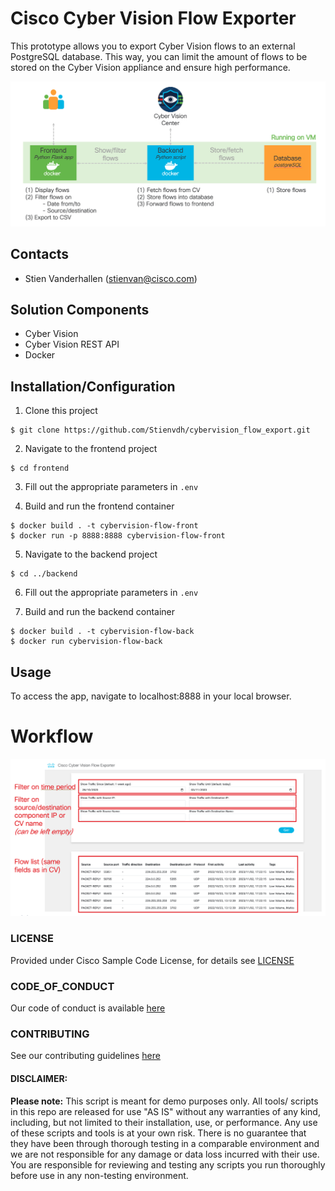 # Cisco Cyber Vision Flow Exporter
This prototype allows you to export Cyber Vision flows to an external PostgreSQL database. This way, you can limit the amount of flows to be stored on the Cyber Vision appliance and ensure high performance.

![](/IMAGES/workflow.png)

## Contacts
* Stien Vanderhallen (stienvan@cisco.com)

## Solution Components
* Cyber Vision
* Cyber Vision REST API
* Docker

## Installation/Configuration

1. Clone this project

```
$ git clone https://github.com/Stienvdh/cybervision_flow_export.git
```

2. Navigate to the frontend project

```
$ cd frontend
```

3. Fill out the appropriate parameters in `.env`

4. Build and run the frontend container

```
$ docker build . -t cybervision-flow-front
$ docker run -p 8888:8888 cybervision-flow-front
```

5. Navigate to the backend project

```
$ cd ../backend
```

6. Fill out the appropriate parameters in `.env`

7. Build and run the backend container

```
$ docker build . -t cybervision-flow-back
$ docker run cybervision-flow-back
```

## Usage
To access the app, navigate to localhost:8888 in your local browser.


# Workflow

![](/IMAGES/usage.png)

### LICENSE

Provided under Cisco Sample Code License, for details see [LICENSE](LICENSE.md)

### CODE_OF_CONDUCT

Our code of conduct is available [here](CODE_OF_CONDUCT.md)

### CONTRIBUTING

See our contributing guidelines [here](CONTRIBUTING.md)

#### DISCLAIMER:
<b>Please note:</b> This script is meant for demo purposes only. All tools/ scripts in this repo are released for use "AS IS" without any warranties of any kind, including, but not limited to their installation, use, or performance. Any use of these scripts and tools is at your own risk. There is no guarantee that they have been through thorough testing in a comparable environment and we are not responsible for any damage or data loss incurred with their use.
You are responsible for reviewing and testing any scripts you run thoroughly before use in any non-testing environment.
